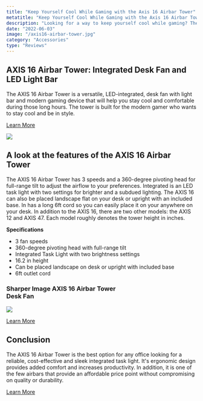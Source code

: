 ```yaml
---
title: "Keep Yourself Cool While Gaming with the Axis 16 Airbar Tower"
metatitle: "Keep Yourself Cool While Gaming with the Axis 16 Airbar Tower"
description: "Looking for a way to keep yourself cool while gaming? The AXIS 16 Airbar Tower will help you to beat the heat and stay comfortable."
date: "2022-06-03"
image: "/axis16-airbar-tower.jpg"
category: "Accessories"
type: "Reviews"
---
```


<div class="row">
<div class="col-lg-6">

## AXIS 16 Airbar Tower: Integrated Desk Fan and LED Light Bar

The AXIS 16 Airbar Tower is a versatile, LED-integrated, desk fan with light bar and modern gaming device that will help you stay cool and comfortable during those long hours. The tower is built for the modern gamer who wants to stay cool and be in style.

<a class="btn btn-secondary" href="https://amzn.to/3zitAZK">Learn More</a>

</div>
<div class="col-lg-6">
<a href="https://amzn.to/3zitAZK">
<img class="img-fluid mb-5" src="/axis16-airbar-tower.jpg">
</a>
</div>
</div>

## A look at the features of the AXIS 16 Airbar Tower

The AXIS 16 Airbar Tower has 3 speeds and a 360-degree pivoting head for full-range tilt to adjust the airflow to your preferences. Integrated is an LED task light with two settings for brighter and a subdued lighting. The AXIS 16 can also be placed landscape flat on your desk or upright with an included base. In has a long 6ft cord so you can easily place it on your anywhere on your desk. In addition to the AXIS 16, there are two other models: the AXIS 12 and AXIS 47. Each model roughly denotes the tower height in inches.

**Specifications**

- 3 fan speeds
- 360-degree pivoting head with full-range tilt
- Integrated Task Light with two brightness settings
- 16.2 in height
- Can be placed landscape on desk or upright with included base
- 6ft outlet cord

<div class="card" style="max-width:300px;">
<div class="card-body">
<h3>Sharper Image AXIS 16 Airbar Tower Desk Fan</h3>

<a href="https://www.amazon.com/Sharper-Image-AirbarUSB-Powered-Full-Range/dp/B081W8CSCB?th=1&linkCode=li3&tag=gamestreamingsetup-20&linkId=ad1a082cbc018bd486fb266b5816f69b&language=en_US&ref_=as_li_ss_il" target="_blank"><img border="0" src="//ws-na.amazon-adsystem.com/widgets/q?_encoding=UTF8&ASIN=B081W8CSCB&Format=_SL250_&ID=AsinImage&MarketPlace=US&ServiceVersion=20070822&WS=1&tag=gamestreamingsetup-20&language=en_US" ></a><img src="https://ir-na.amazon-adsystem.com/e/ir?t=gamestreamingsetup-20&language=en_US&l=li3&o=1&a=B081W8CSCB" width="1" height="1" border="0" alt="" style="border:none !important; margin:0px !important;" />

<a class="btn btn-secondary" href="https://amzn.to/3zitAZK">Learn More</a>

</div>
</div>

## Conclusion

The AXIS 16 Airbar Tower is the best option for any office looking for a reliable, cost-effective and sleek integrated task light. It's ergonomic design provides added comfort and increases productivity. In addition, it is one of the few airbars that provide an affordable price point without compromising on quality or durability.

<a class="btn btn-secondary" href="https://amzn.to/3zitAZK">Learn More</a>
